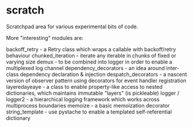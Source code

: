 # scratch

Scratchpad area for various experimental bits of code.

More "interesting" modules are:

backoff_retry - a Retry class which wraps a callable with backoff/retry behaviour
chunked_iteration - iterate any iterable in chunks of fixed or varying size
demux - to be combined into logger in order to enable a multiplexed log channel
dependency_decorators - an idea around inter-class dependency declaration & injection
despatch_decorators - a nascent version of observer pattern using decorators for event handler registration
layeredayeaye - a class to enable property-like access to nested dictionaries, which maintains immutable "layers" (is pickleable)
logger / logger2 - a hierarchical logging framework which works across multiprocess boundaries
memoize - a basic memoization decorator
string_template - use pystache to enable a templated self-referential dictionary
